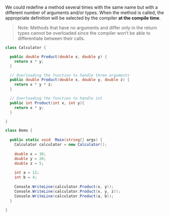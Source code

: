 We could redefine a method several times with the same name but with a different number of arguments and/or types. When the method is called, the appropriate definition will be selected by the compiler **at the compile time**.

> Note: Methods that have no arguments and differ only in the return types cannot be overloaded since the compiler won’t be able to differentiate between their calls.

```c#
class Calculator {

  public double Product(double x, double y) {
    return x * y;
  }

  // Overloading the function to handle three arguments
  public double Product(double x, double y, double z) {
    return x * y * z;
  }

  // Overloading the function to handle int
  public int Product(int x, int y){
    return x * y;
  }

}

class Demo {
  
  public static void  Main(string[] args) {
    Calculator calculator = new Calculator();
    
    double x = 10;
    double y = 20;
    double z = 5;
    
    int a = 12;
    int b = 4;
    
    Console.WriteLine(calculator.Product(x, y));
    Console.WriteLine(calculator.Product(x, y, z));
    Console.WriteLine(calculator.Product(a, b));
  }
  
}
```